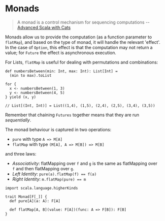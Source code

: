 # Monads

> A monad is a control mechanism for sequencing computations
  -- [Advanced Scala with Cats](http://underscore.io/books/advanced-scala/)

Monads allow us to provide the computation (as a function parameter to `flatMap`), and based on the
type of monad, it will handle the relevant 'effect'. In the case of `Option`, this effect is that
the computation may not return a value; for `Future` the effect is asynchronous execution.

For Lists, `flatMap` is useful for dealing with permutations and combinations:

```
def numbersBetween(min: Int, max: Int): List[Int] =
  (min to max).toList

for {
  x <- numbersBetween(1, 3)
  y <- numbersBetween(4, 5)
} yield (x, y) 

// List[(Int, Int)] = List((1,4), (1,5), (2,4), (2,5), (3,4), (3,5))
```

Remember that chaining `Futures` together means that they are run _sequentially_.

The monad behaviour is captured in two operations:

* `pure` with type `A => M[A]`
* `flatMap` with type `(M[A], A => M[B]) => M[B]`

and three laws:

* *Associativity*: flatMapping over `f` and `g` is the same as flatMapping over `f` and then
  flatMapping over `g`.
* *Left Identity*: `pure(a).flatMap(f) == f(a)`
* *Right Identity*: `m.flatMap(pure) == m`

```
import scala.language.higherKinds

trait Monad[F[_]] {
  def pure[A](a: A): F[A]

  def flatMap[A, B](value: F[A])(func: A => F[B]): F[B]
}
```

